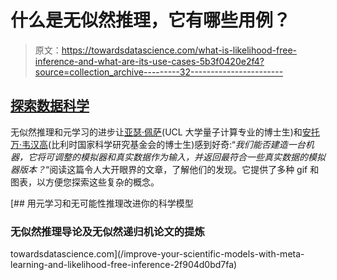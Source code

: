 # 什么是无似然推理，它有哪些用例？

> 原文：<https://towardsdatascience.com/what-is-likelihood-free-inference-and-what-are-its-use-cases-5b3f0420e2f4?source=collection_archive---------32----------------------->

## [探索数据科学](https://towardsdatascience.com/tagged/exploring-data-science)

无似然推理和元学习的进步让[亚瑟·佩萨](https://medium.com/u/c66e091abf91?source=post_page-----5b3f0420e2f4--------------------------------)(UCL 大学量子计算专业的博士生)和[安托万·韦汉高](https://medium.com/u/5808df5ce3e6?source=post_page-----5b3f0420e2f4--------------------------------)(比利时国家科学研究基金会的博士生)感到好奇:“*我们能否建造一台机器，它将可调整的模拟器和真实数据作为输入，并返回最符合一些真实数据的模拟器版本？*“阅读这篇令人大开眼界的文章，了解他们的发现。它提供了多种 gif 和图表，以方便您探索这些复杂的概念。

[](/improve-your-scientific-models-with-meta-learning-and-likelihood-free-inference-2f904d0bd7fa) [## 用元学习和无可能性推理改进你的科学模型

### 无似然推理导论及无似然递归机论文的提炼

towardsdatascience.com](/improve-your-scientific-models-with-meta-learning-and-likelihood-free-inference-2f904d0bd7fa)